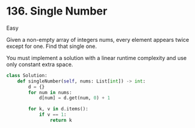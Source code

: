 # 136. Single Number

Easy

Given a non-empty array of integers nums, every element appears twice except for one. Find that single one.

You must implement a solution with a linear runtime complexity and use only constant extra space.

```python
class Solution:
    def singleNumber(self, nums: List[int]) -> int:
        d = {}
        for num in nums:
            d[num] = d.get(num, 0) + 1

        for k, v in d.items():
            if v == 1:
                return k
```